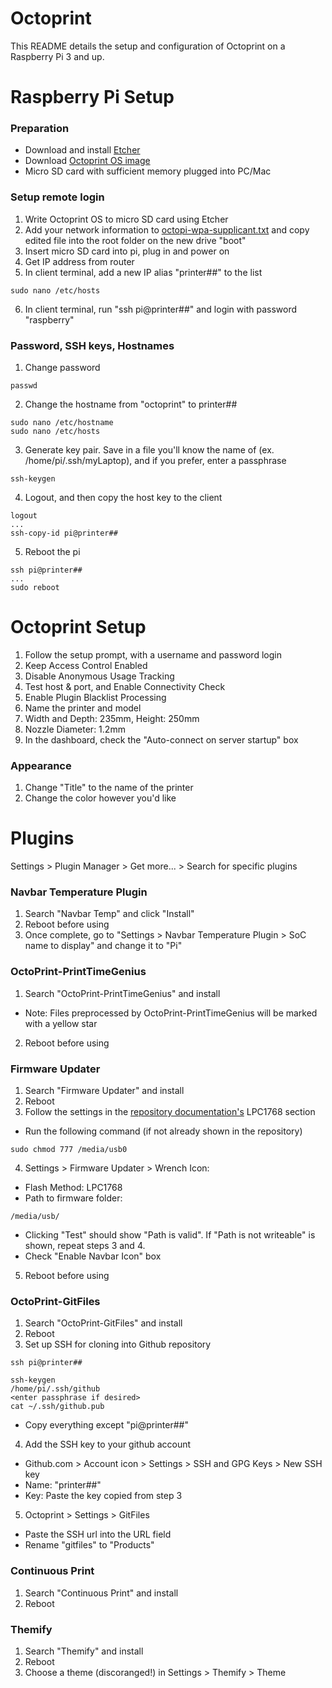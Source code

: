 # Octoprint
This README details the setup and configuration of Octoprint on a Raspberry Pi 3 and up.

# Raspberry Pi Setup

### Preparation
- Download and install [Etcher](https://www.balena.io/etcher/)
- Download [Octoprint OS image](https://octoprint.org/download/)
- Micro SD card with sufficient memory plugged into PC/Mac

### Setup remote login
1. Write Octoprint OS to micro SD card using Etcher
2. Add your network information to [octopi-wpa-supplicant.txt](octopi-wpa-supplicant.txt) and copy edited file into the root folder on the new drive "boot"
3. Insert micro SD card into pi, plug in and power on
4. Get IP address from router
5. In client terminal, add a new IP alias "printer##" to the list
```
sudo nano /etc/hosts
```
6. In client terminal, run "ssh pi@printer##" and login with password "raspberry"

### Password, SSH keys, Hostnames
1. Change password
```
passwd
```
2. Change the hostname from "octoprint" to printer##
```
sudo nano /etc/hostname
sudo nano /etc/hosts
```
3. Generate key pair. Save in a file you'll know the name of (ex. /home/pi/.ssh/myLaptop), and if you prefer, enter a passphrase
```
ssh-keygen
```
4. Logout, and then copy the host key to the client
```
logout
...
ssh-copy-id pi@printer##
```
5. Reboot the pi
```
ssh pi@printer##
...
sudo reboot
```




# Octoprint Setup
1. Follow the setup prompt, with a username and password login
2. Keep Access Control Enabled
3. Disable Anonymous Usage Tracking
4. Test host & port, and Enable Connectivity Check
5. Enable Plugin Blacklist Processing
6. Name the printer and model
7. Width and Depth: 235mm, Height: 250mm
8. Nozzle Diameter: 1.2mm
3. In the dashboard, check the "Auto-connect on server startup" box
### Appearance
1. Change "Title" to the name of the printer
2. Change the color however you'd like



# Plugins
Settings > Plugin Manager > Get more... > Search for specific plugins
### Navbar Temperature Plugin
1. Search "Navbar Temp" and click "Install"
2. Reboot before using
3. Once complete, go to "Settings > Navbar Temperature Plugin > SoC name to display" and change it to "Pi"
### OctoPrint-PrintTimeGenius
1. Search "OctoPrint-PrintTimeGenius" and install
- Note: Files preprocessed by OctoPrint-PrintTimeGenius will be marked with a yellow star
2. Reboot before using
### Firmware Updater
1. Search "Firmware Updater" and install
2. Reboot
3. Follow the settings in the [repository documentation's](https://github.com/OctoPrint/OctoPrint-FirmwareUpdater#lpc1768-boards) LPC1768 section
- Run the following command (if not already shown in the repository)
```
sudo chmod 777 /media/usb0
```
4. Settings > Firmware Updater > Wrench Icon:
- Flash Method: LPC1768
- Path to firmware folder: 
```
/media/usb/
```
- Clicking "Test" should show "Path is valid". If "Path is not writeable" is shown, repeat steps 3 and 4.
- Check "Enable Navbar Icon" box
5. Reboot before using
### OctoPrint-GitFiles
1. Search "OctoPrint-GitFiles" and install
2. Reboot
3. Set up SSH for cloning into Github repository
```
ssh pi@printer##
```
```
ssh-keygen
/home/pi/.ssh/github
<enter passphrase if desired>
cat ~/.ssh/github.pub
```
- Copy everything except "pi@printer##"
4. Add the SSH key to your github account
- Github.com > Account icon > Settings > SSH and GPG Keys > New SSH key
- Name: "printer##"
- Key: Paste the key copied from step 3
5. Octoprint > Settings > GitFiles
- Paste the SSH url into the URL field
- Rename "gitfiles" to "Products"

### Continuous Print
1. Search "Continuous Print" and install
2. Reboot

### Themify
1. Search "Themify" and install
2. Reboot
3. Choose a theme (discoranged!) in Settings > Themify > Theme
